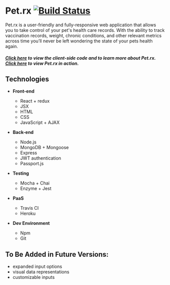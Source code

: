 # Pet.rx [![Build Status](https://travis-ci.org/cellphone4ET/pet-rx-api.svg?branch=master)](https://travis-ci.org/cellphone4ET/pet-rx-api)

Pet.rx is a user-friendly and fully-responsive web application that allows you to take control of your pet's health care records. With the ability to track vaccination records, weight, chronic conditions, and other relevant metrics across time you’ll never be left wondering the state of your pets health again.

##### [Click here](https://github.com/cellphone4ET/pet-rx) to view the client-side code and to learn more about Pet.rx. [Click here](https://pet-rx.herokuapp.com/) to view Pet.rx in action.

## Technologies

* **Front-end**

  * React + redux
  * JSX
  * HTML
  * CSS
  * JavaScript + AJAX

* **Back-end**

  * Node.js
  * MongoDB + Mongoose
  * Express
  * JWT authentication
  * Passport.js

* **Testing**

  * Mocha + Chai
  * Enzyme + Jest

* **PaaS**

  * Travis CI
  * Heroku

* **Dev Environment**

  * Npm
  * Git

## To Be Added in Future Versions:

* expanded input options
* visual data representations
* customizable inputs
